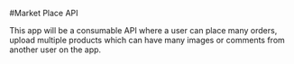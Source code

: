 #Market Place API

This app will be a consumable API where a user can place many orders, upload multiple products which can have many images or comments from another user on the app.